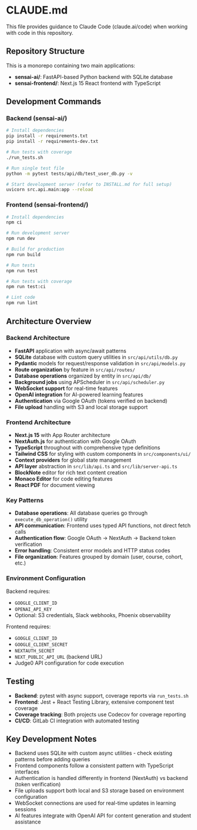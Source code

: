 # CLAUDE.md

This file provides guidance to Claude Code (claude.ai/code) when working with code in this repository.

## Repository Structure

This is a monorepo containing two main applications:

- **sensai-ai/**: FastAPI-based Python backend with SQLite database
- **sensai-frontend/**: Next.js 15 React frontend with TypeScript

## Development Commands

### Backend (sensai-ai/)

```bash
# Install dependencies
pip install -r requirements.txt
pip install -r requirements-dev.txt

# Run tests with coverage
./run_tests.sh

# Run single test file
python -m pytest tests/api/db/test_user_db.py -v

# Start development server (refer to INSTALL.md for full setup)
uvicorn src.api.main:app --reload
```

### Frontend (sensai-frontend/)

```bash
# Install dependencies
npm ci

# Run development server
npm run dev

# Build for production
npm run build

# Run tests
npm run test

# Run tests with coverage
npm run test:ci

# Lint code
npm run lint
```

## Architecture Overview

### Backend Architecture

- **FastAPI** application with async/await patterns
- **SQLite** database with custom query utilities in `src/api/utils/db.py`
- **Pydantic** models for request/response validation in `src/api/models.py`
- **Route organization** by feature in `src/api/routes/`
- **Database operations** organized by entity in `src/api/db/`
- **Background jobs** using APScheduler in `src/api/scheduler.py`
- **WebSocket support** for real-time features
- **OpenAI integration** for AI-powered learning features
- **Authentication** via Google OAuth (tokens verified on backend)
- **File upload** handling with S3 and local storage support

### Frontend Architecture

- **Next.js 15** with App Router architecture
- **NextAuth.js** for authentication with Google OAuth
- **TypeScript** throughout with comprehensive type definitions
- **Tailwind CSS** for styling with custom components in `src/components/ui/`
- **Context providers** for global state management
- **API layer** abstraction in `src/lib/api.ts` and `src/lib/server-api.ts`
- **BlockNote** editor for rich text content creation
- **Monaco Editor** for code editing features
- **React PDF** for document viewing

### Key Patterns

- **Database operations**: All database queries go through `execute_db_operation()` utility
- **API communication**: Frontend uses typed API functions, not direct fetch calls
- **Authentication flow**: Google OAuth → NextAuth → Backend token verification
- **Error handling**: Consistent error models and HTTP status codes
- **File organization**: Features grouped by domain (user, course, cohort, etc.)

### Environment Configuration

Backend requires:
- `GOOGLE_CLIENT_ID`
- `OPENAI_API_KEY`
- Optional: S3 credentials, Slack webhooks, Phoenix observability

Frontend requires:
- `GOOGLE_CLIENT_ID`
- `GOOGLE_CLIENT_SECRET`
- `NEXTAUTH_SECRET`
- `NEXT_PUBLIC_API_URL` (backend URL)
- Judge0 API configuration for code execution

## Testing

- **Backend**: pytest with async support, coverage reports via `run_tests.sh`
- **Frontend**: Jest + React Testing Library, extensive component test coverage
- **Coverage tracking**: Both projects use Codecov for coverage reporting
- **CI/CD**: GitLab CI integration with automated testing

## Key Development Notes

- Backend uses SQLite with custom async utilities - check existing patterns before adding queries
- Frontend components follow a consistent pattern with TypeScript interfaces
- Authentication is handled differently in frontend (NextAuth) vs backend (token verification)
- File uploads support both local and S3 storage based on environment configuration
- WebSocket connections are used for real-time updates in learning sessions
- AI features integrate with OpenAI API for content generation and student assistance